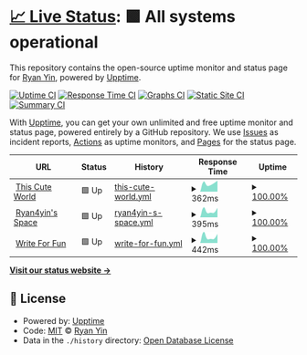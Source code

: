 # [📈 Live Status](https://uptime.thiscute.world): <!--live status--> **🟩 All systems operational**

This repository contains the open-source uptime monitor and status page for [Ryan Yin](https://thiscute.world/en/), powered by [Upptime](https://github.com/upptime/upptime).

[![Uptime CI](https://github.com/ryan4yin/uptime.ryan4yin.space/workflows/Uptime%20CI/badge.svg)](https://github.com/ryan4yin/uptime.ryan4yin.space/actions?query=workflow%3A%22Uptime+CI%22)
[![Response Time CI](https://github.com/ryan4yin/uptime.ryan4yin.space/workflows/Response%20Time%20CI/badge.svg)](https://github.com/ryan4yin/uptime.ryan4yin.space/actions?query=workflow%3A%22Response+Time+CI%22)
[![Graphs CI](https://github.com/ryan4yin/uptime.ryan4yin.space/workflows/Graphs%20CI/badge.svg)](https://github.com/ryan4yin/uptime.ryan4yin.space/actions?query=workflow%3A%22Graphs+CI%22)
[![Static Site CI](https://github.com/ryan4yin/uptime.ryan4yin.space/workflows/Static%20Site%20CI/badge.svg)](https://github.com/ryan4yin/uptime.ryan4yin.space/actions?query=workflow%3A%22Static+Site+CI%22)
[![Summary CI](https://github.com/ryan4yin/uptime.ryan4yin.space/workflows/Summary%20CI/badge.svg)](https://github.com/ryan4yin/uptime.ryan4yin.space/actions?query=workflow%3A%22Summary+CI%22)

With [Upptime](https://upptime.js.org), you can get your own unlimited and free uptime monitor and status page, powered entirely by a GitHub repository. We use [Issues](https://github.com/ryan4yin/uptime.ryan4yin.space/issues) as incident reports, [Actions](https://github.com/ryan4yin/uptime.ryan4yin.space/actions) as uptime monitors, and [Pages](https://uptime.thiscute.world) for the status page.

<!--start: status pages-->
<!-- This summary is generated by Upptime (https://github.com/upptime/upptime) -->
<!-- Do not edit this manually, your changes will be overwritten -->
<!-- prettier-ignore -->
| URL | Status | History | Response Time | Uptime |
| --- | ------ | ------- | ------------- | ------ |
| <img alt="" src="https://favicons.githubusercontent.com/thiscute.world" height="13"> [This Cute World](https://thiscute.world) | 🟩 Up | [this-cute-world.yml](https://github.com/ryan4yin/uptime.ryan4yin.space/commits/HEAD/history/this-cute-world.yml) | <details><summary><img alt="Response time graph" src="./graphs/this-cute-world/response-time-week.png" height="20"> 362ms</summary><br><a href="https://uptime.thiscute.world/history/this-cute-world"><img alt="Response time 362" src="https://img.shields.io/endpoint?url=https%3A%2F%2Fraw.githubusercontent.com%2Fryan4yin%2Fuptime.ryan4yin.space%2FHEAD%2Fapi%2Fthis-cute-world%2Fresponse-time.json"></a><br><a href="https://uptime.thiscute.world/history/this-cute-world"><img alt="24-hour response time 474" src="https://img.shields.io/endpoint?url=https%3A%2F%2Fraw.githubusercontent.com%2Fryan4yin%2Fuptime.ryan4yin.space%2FHEAD%2Fapi%2Fthis-cute-world%2Fresponse-time-day.json"></a><br><a href="https://uptime.thiscute.world/history/this-cute-world"><img alt="7-day response time 362" src="https://img.shields.io/endpoint?url=https%3A%2F%2Fraw.githubusercontent.com%2Fryan4yin%2Fuptime.ryan4yin.space%2FHEAD%2Fapi%2Fthis-cute-world%2Fresponse-time-week.json"></a><br><a href="https://uptime.thiscute.world/history/this-cute-world"><img alt="30-day response time 362" src="https://img.shields.io/endpoint?url=https%3A%2F%2Fraw.githubusercontent.com%2Fryan4yin%2Fuptime.ryan4yin.space%2FHEAD%2Fapi%2Fthis-cute-world%2Fresponse-time-month.json"></a><br><a href="https://uptime.thiscute.world/history/this-cute-world"><img alt="1-year response time 362" src="https://img.shields.io/endpoint?url=https%3A%2F%2Fraw.githubusercontent.com%2Fryan4yin%2Fuptime.ryan4yin.space%2FHEAD%2Fapi%2Fthis-cute-world%2Fresponse-time-year.json"></a></details> | <details><summary><a href="https://uptime.thiscute.world/history/this-cute-world">100.00%</a></summary><a href="https://uptime.thiscute.world/history/this-cute-world"><img alt="All-time uptime 100.00%" src="https://img.shields.io/endpoint?url=https%3A%2F%2Fraw.githubusercontent.com%2Fryan4yin%2Fuptime.ryan4yin.space%2FHEAD%2Fapi%2Fthis-cute-world%2Fuptime.json"></a><br><a href="https://uptime.thiscute.world/history/this-cute-world"><img alt="24-hour uptime 100.00%" src="https://img.shields.io/endpoint?url=https%3A%2F%2Fraw.githubusercontent.com%2Fryan4yin%2Fuptime.ryan4yin.space%2FHEAD%2Fapi%2Fthis-cute-world%2Fuptime-day.json"></a><br><a href="https://uptime.thiscute.world/history/this-cute-world"><img alt="7-day uptime 100.00%" src="https://img.shields.io/endpoint?url=https%3A%2F%2Fraw.githubusercontent.com%2Fryan4yin%2Fuptime.ryan4yin.space%2FHEAD%2Fapi%2Fthis-cute-world%2Fuptime-week.json"></a><br><a href="https://uptime.thiscute.world/history/this-cute-world"><img alt="30-day uptime 100.00%" src="https://img.shields.io/endpoint?url=https%3A%2F%2Fraw.githubusercontent.com%2Fryan4yin%2Fuptime.ryan4yin.space%2FHEAD%2Fapi%2Fthis-cute-world%2Fuptime-month.json"></a><br><a href="https://uptime.thiscute.world/history/this-cute-world"><img alt="1-year uptime 100.00%" src="https://img.shields.io/endpoint?url=https%3A%2F%2Fraw.githubusercontent.com%2Fryan4yin%2Fuptime.ryan4yin.space%2FHEAD%2Fapi%2Fthis-cute-world%2Fuptime-year.json"></a></details>
| <img alt="" src="https://favicons.githubusercontent.com/ryan4yin.space" height="13"> [Ryan4yin's Space](https://ryan4yin.space) | 🟩 Up | [ryan4yin-s-space.yml](https://github.com/ryan4yin/uptime.ryan4yin.space/commits/HEAD/history/ryan4yin-s-space.yml) | <details><summary><img alt="Response time graph" src="./graphs/ryan4yin-s-space/response-time-week.png" height="20"> 395ms</summary><br><a href="https://uptime.thiscute.world/history/ryan4yin-s-space"><img alt="Response time 395" src="https://img.shields.io/endpoint?url=https%3A%2F%2Fraw.githubusercontent.com%2Fryan4yin%2Fuptime.ryan4yin.space%2FHEAD%2Fapi%2Fryan4yin-s-space%2Fresponse-time.json"></a><br><a href="https://uptime.thiscute.world/history/ryan4yin-s-space"><img alt="24-hour response time 564" src="https://img.shields.io/endpoint?url=https%3A%2F%2Fraw.githubusercontent.com%2Fryan4yin%2Fuptime.ryan4yin.space%2FHEAD%2Fapi%2Fryan4yin-s-space%2Fresponse-time-day.json"></a><br><a href="https://uptime.thiscute.world/history/ryan4yin-s-space"><img alt="7-day response time 395" src="https://img.shields.io/endpoint?url=https%3A%2F%2Fraw.githubusercontent.com%2Fryan4yin%2Fuptime.ryan4yin.space%2FHEAD%2Fapi%2Fryan4yin-s-space%2Fresponse-time-week.json"></a><br><a href="https://uptime.thiscute.world/history/ryan4yin-s-space"><img alt="30-day response time 395" src="https://img.shields.io/endpoint?url=https%3A%2F%2Fraw.githubusercontent.com%2Fryan4yin%2Fuptime.ryan4yin.space%2FHEAD%2Fapi%2Fryan4yin-s-space%2Fresponse-time-month.json"></a><br><a href="https://uptime.thiscute.world/history/ryan4yin-s-space"><img alt="1-year response time 395" src="https://img.shields.io/endpoint?url=https%3A%2F%2Fraw.githubusercontent.com%2Fryan4yin%2Fuptime.ryan4yin.space%2FHEAD%2Fapi%2Fryan4yin-s-space%2Fresponse-time-year.json"></a></details> | <details><summary><a href="https://uptime.thiscute.world/history/ryan4yin-s-space">100.00%</a></summary><a href="https://uptime.thiscute.world/history/ryan4yin-s-space"><img alt="All-time uptime 100.00%" src="https://img.shields.io/endpoint?url=https%3A%2F%2Fraw.githubusercontent.com%2Fryan4yin%2Fuptime.ryan4yin.space%2FHEAD%2Fapi%2Fryan4yin-s-space%2Fuptime.json"></a><br><a href="https://uptime.thiscute.world/history/ryan4yin-s-space"><img alt="24-hour uptime 100.00%" src="https://img.shields.io/endpoint?url=https%3A%2F%2Fraw.githubusercontent.com%2Fryan4yin%2Fuptime.ryan4yin.space%2FHEAD%2Fapi%2Fryan4yin-s-space%2Fuptime-day.json"></a><br><a href="https://uptime.thiscute.world/history/ryan4yin-s-space"><img alt="7-day uptime 100.00%" src="https://img.shields.io/endpoint?url=https%3A%2F%2Fraw.githubusercontent.com%2Fryan4yin%2Fuptime.ryan4yin.space%2FHEAD%2Fapi%2Fryan4yin-s-space%2Fuptime-week.json"></a><br><a href="https://uptime.thiscute.world/history/ryan4yin-s-space"><img alt="30-day uptime 100.00%" src="https://img.shields.io/endpoint?url=https%3A%2F%2Fraw.githubusercontent.com%2Fryan4yin%2Fuptime.ryan4yin.space%2FHEAD%2Fapi%2Fryan4yin-s-space%2Fuptime-month.json"></a><br><a href="https://uptime.thiscute.world/history/ryan4yin-s-space"><img alt="1-year uptime 100.00%" src="https://img.shields.io/endpoint?url=https%3A%2F%2Fraw.githubusercontent.com%2Fryan4yin%2Fuptime.ryan4yin.space%2FHEAD%2Fapi%2Fryan4yin-s-space%2Fuptime-year.json"></a></details>
| <img alt="" src="https://favicons.githubusercontent.com/writefor.fun" height="13"> [Write For Fun](https://writefor.fun) | 🟩 Up | [write-for-fun.yml](https://github.com/ryan4yin/uptime.ryan4yin.space/commits/HEAD/history/write-for-fun.yml) | <details><summary><img alt="Response time graph" src="./graphs/write-for-fun/response-time-week.png" height="20"> 442ms</summary><br><a href="https://uptime.thiscute.world/history/write-for-fun"><img alt="Response time 442" src="https://img.shields.io/endpoint?url=https%3A%2F%2Fraw.githubusercontent.com%2Fryan4yin%2Fuptime.ryan4yin.space%2FHEAD%2Fapi%2Fwrite-for-fun%2Fresponse-time.json"></a><br><a href="https://uptime.thiscute.world/history/write-for-fun"><img alt="24-hour response time 619" src="https://img.shields.io/endpoint?url=https%3A%2F%2Fraw.githubusercontent.com%2Fryan4yin%2Fuptime.ryan4yin.space%2FHEAD%2Fapi%2Fwrite-for-fun%2Fresponse-time-day.json"></a><br><a href="https://uptime.thiscute.world/history/write-for-fun"><img alt="7-day response time 442" src="https://img.shields.io/endpoint?url=https%3A%2F%2Fraw.githubusercontent.com%2Fryan4yin%2Fuptime.ryan4yin.space%2FHEAD%2Fapi%2Fwrite-for-fun%2Fresponse-time-week.json"></a><br><a href="https://uptime.thiscute.world/history/write-for-fun"><img alt="30-day response time 442" src="https://img.shields.io/endpoint?url=https%3A%2F%2Fraw.githubusercontent.com%2Fryan4yin%2Fuptime.ryan4yin.space%2FHEAD%2Fapi%2Fwrite-for-fun%2Fresponse-time-month.json"></a><br><a href="https://uptime.thiscute.world/history/write-for-fun"><img alt="1-year response time 442" src="https://img.shields.io/endpoint?url=https%3A%2F%2Fraw.githubusercontent.com%2Fryan4yin%2Fuptime.ryan4yin.space%2FHEAD%2Fapi%2Fwrite-for-fun%2Fresponse-time-year.json"></a></details> | <details><summary><a href="https://uptime.thiscute.world/history/write-for-fun">100.00%</a></summary><a href="https://uptime.thiscute.world/history/write-for-fun"><img alt="All-time uptime 100.00%" src="https://img.shields.io/endpoint?url=https%3A%2F%2Fraw.githubusercontent.com%2Fryan4yin%2Fuptime.ryan4yin.space%2FHEAD%2Fapi%2Fwrite-for-fun%2Fuptime.json"></a><br><a href="https://uptime.thiscute.world/history/write-for-fun"><img alt="24-hour uptime 100.00%" src="https://img.shields.io/endpoint?url=https%3A%2F%2Fraw.githubusercontent.com%2Fryan4yin%2Fuptime.ryan4yin.space%2FHEAD%2Fapi%2Fwrite-for-fun%2Fuptime-day.json"></a><br><a href="https://uptime.thiscute.world/history/write-for-fun"><img alt="7-day uptime 100.00%" src="https://img.shields.io/endpoint?url=https%3A%2F%2Fraw.githubusercontent.com%2Fryan4yin%2Fuptime.ryan4yin.space%2FHEAD%2Fapi%2Fwrite-for-fun%2Fuptime-week.json"></a><br><a href="https://uptime.thiscute.world/history/write-for-fun"><img alt="30-day uptime 100.00%" src="https://img.shields.io/endpoint?url=https%3A%2F%2Fraw.githubusercontent.com%2Fryan4yin%2Fuptime.ryan4yin.space%2FHEAD%2Fapi%2Fwrite-for-fun%2Fuptime-month.json"></a><br><a href="https://uptime.thiscute.world/history/write-for-fun"><img alt="1-year uptime 100.00%" src="https://img.shields.io/endpoint?url=https%3A%2F%2Fraw.githubusercontent.com%2Fryan4yin%2Fuptime.ryan4yin.space%2FHEAD%2Fapi%2Fwrite-for-fun%2Fuptime-year.json"></a></details>

<!--end: status pages-->

[**Visit our status website →**](https://uptime.thiscute.world)

## 📄 License

- Powered by: [Upptime](https://github.com/upptime/upptime)
- Code: [MIT](./LICENSE) © [Ryan Yin](https://thiscute.world/en/)
- Data in the `./history` directory: [Open Database License](https://opendatacommons.org/licenses/odbl/1-0/)

